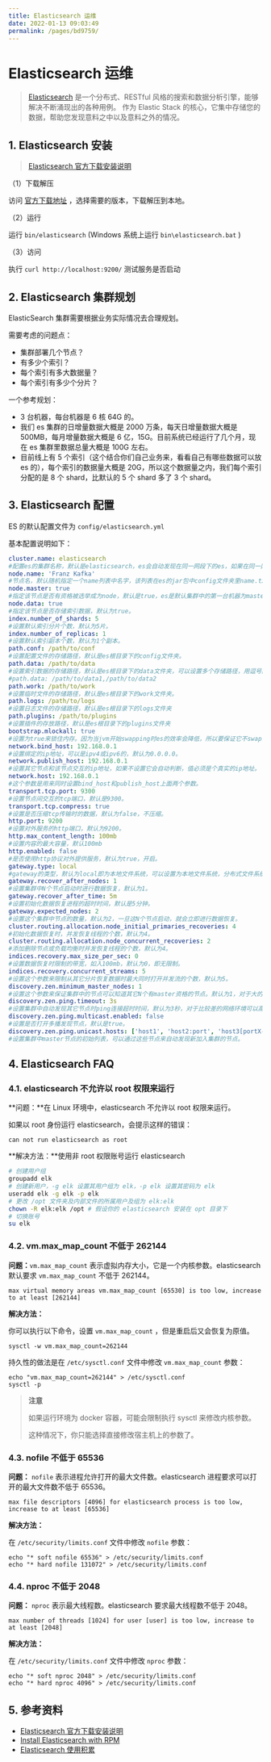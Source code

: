 ```yaml
---
title: Elasticsearch 运维
date: 2022-01-13 09:03:49
permalink: /pages/bd9759/
---
```


# Elasticsearch 运维

> [Elasticsearch](https://github.com/elastic/elasticsearch) 是一个分布式、RESTful 风格的搜索和数据分析引擎，能够解决不断涌现出的各种用例。 作为 Elastic Stack 的核心，它集中存储您的数据，帮助您发现意料之中以及意料之外的情况。

## 1. Elasticsearch 安装

> [Elasticsearch 官方下载安装说明](https://www.elastic.co/cn/downloads/elasticsearch)

（1）下载解压

访问 [官方下载地址](https://www.elastic.co/cn/downloads/elasticsearch) ，选择需要的版本，下载解压到本地。

（2）运行

运行 `bin/elasticsearch` (Windows 系统上运行 `bin\elasticsearch.bat` )

（3）访问

执行 `curl http://localhost:9200/` 测试服务是否启动

## 2. Elasticsearch 集群规划

ElasticSearch 集群需要根据业务实际情况去合理规划。

需要考虑的问题点：

- 集群部署几个节点？
- 有多少个索引？
- 每个索引有多大数据量？
- 每个索引有多少个分片？

一个参考规划：

- 3 台机器，每台机器是 6 核 64G 的。
- 我们 es 集群的日增量数据大概是 2000 万条，每天日增量数据大概是 500MB，每月增量数据大概是 6 亿，15G。目前系统已经运行了几个月，现在 es 集群里数据总量大概是 100G 左右。
- 目前线上有 5 个索引（这个结合你们自己业务来，看看自己有哪些数据可以放 es 的），每个索引的数据量大概是 20G，所以这个数据量之内，我们每个索引分配的是 8 个 shard，比默认的 5 个 shard 多了 3 个 shard。

## 3. Elasticsearch 配置

ES 的默认配置文件为 `config/elasticsearch.yml`

基本配置说明如下：

```yml
cluster.name: elasticsearch
#配置es的集群名称，默认是elasticsearch，es会自动发现在同一网段下的es，如果在同一网段下有多个集群，就可以用这个属性来区分不同的集群。
node.name: 'Franz Kafka'
#节点名，默认随机指定一个name列表中名字，该列表在es的jar包中config文件夹里name.txt文件中，其中有很多作者添加的有趣名字。
node.master: true
#指定该节点是否有资格被选举成为node，默认是true，es是默认集群中的第一台机器为master，如果这台机挂了就会重新选举master。
node.data: true
#指定该节点是否存储索引数据，默认为true。
index.number_of_shards: 5
#设置默认索引分片个数，默认为5片。
index.number_of_replicas: 1
#设置默认索引副本个数，默认为1个副本。
path.conf: /path/to/conf
#设置配置文件的存储路径，默认是es根目录下的config文件夹。
path.data: /path/to/data
#设置索引数据的存储路径，默认是es根目录下的data文件夹，可以设置多个存储路径，用逗号隔开，例：
#path.data: /path/to/data1,/path/to/data2
path.work: /path/to/work
#设置临时文件的存储路径，默认是es根目录下的work文件夹。
path.logs: /path/to/logs
#设置日志文件的存储路径，默认是es根目录下的logs文件夹
path.plugins: /path/to/plugins
#设置插件的存放路径，默认是es根目录下的plugins文件夹
bootstrap.mlockall: true
#设置为true来锁住内存。因为当jvm开始swapping时es的效率会降低，所以要保证它不swap，可以把#ES_MIN_MEM和ES_MAX_MEM两个环境变量设置成同一个值，并且保证机器有足够的内存分配给es。同时也要#允许elasticsearch的进程可以锁住内存，linux下可以通过`ulimit -l unlimited`命令。
network.bind_host: 192.168.0.1
#设置绑定的ip地址，可以是ipv4或ipv6的，默认为0.0.0.0。
network.publish_host: 192.168.0.1
#设置其它节点和该节点交互的ip地址，如果不设置它会自动判断，值必须是个真实的ip地址。
network.host: 192.168.0.1
#这个参数是用来同时设置bind_host和publish_host上面两个参数。
transport.tcp.port: 9300
#设置节点间交互的tcp端口，默认是9300。
transport.tcp.compress: true
#设置是否压缩tcp传输时的数据，默认为false，不压缩。
http.port: 9200
#设置对外服务的http端口，默认为9200。
http.max_content_length: 100mb
#设置内容的最大容量，默认100mb
http.enabled: false
#是否使用http协议对外提供服务，默认为true，开启。
gateway.type: local
#gateway的类型，默认为local即为本地文件系统，可以设置为本地文件系统，分布式文件系统，hadoop的#HDFS，和amazon的s3服务器，其它文件系统的设置方法下次再详细说。
gateway.recover_after_nodes: 1
#设置集群中N个节点启动时进行数据恢复，默认为1。
gateway.recover_after_time: 5m
#设置初始化数据恢复进程的超时时间，默认是5分钟。
gateway.expected_nodes: 2
#设置这个集群中节点的数量，默认为2，一旦这N个节点启动，就会立即进行数据恢复。
cluster.routing.allocation.node_initial_primaries_recoveries: 4
#初始化数据恢复时，并发恢复线程的个数，默认为4。
cluster.routing.allocation.node_concurrent_recoveries: 2
#添加删除节点或负载均衡时并发恢复线程的个数，默认为4。
indices.recovery.max_size_per_sec: 0
#设置数据恢复时限制的带宽，如入100mb，默认为0，即无限制。
indices.recovery.concurrent_streams: 5
#设置这个参数来限制从其它分片恢复数据时最大同时打开并发流的个数，默认为5。
discovery.zen.minimum_master_nodes: 1
#设置这个参数来保证集群中的节点可以知道其它N个有master资格的节点。默认为1，对于大的集群来说，可以设置大一点的值（2-4）
discovery.zen.ping.timeout: 3s
#设置集群中自动发现其它节点时ping连接超时时间，默认为3秒，对于比较差的网络环境可以高点的值来防止自动发现时出错。
discovery.zen.ping.multicast.enabled: false
#设置是否打开多播发现节点，默认是true。
discovery.zen.ping.unicast.hosts: ['host1', 'host2:port', 'host3[portX-portY]']
#设置集群中master节点的初始列表，可以通过这些节点来自动发现新加入集群的节点。
```

## 4. Elasticsearch FAQ

### 4.1. elasticsearch 不允许以 root 权限来运行

**问题：**在 Linux 环境中，elasticsearch 不允许以 root 权限来运行。

如果以 root 身份运行 elasticsearch，会提示这样的错误：

```
can not run elasticsearch as root
```

**解决方法：**使用非 root 权限账号运行 elasticsearch

```bash
# 创建用户组
groupadd elk
# 创建新用户，-g elk 设置其用户组为 elk，-p elk 设置其密码为 elk
useradd elk -g elk -p elk
# 更改 /opt 文件夹及内部文件的所属用户及组为 elk:elk
chown -R elk:elk /opt # 假设你的 elasticsearch 安装在 opt 目录下
# 切换账号
su elk
```

### 4.2. vm.max_map_count 不低于 262144

**问题：**`vm.max_map_count` 表示虚拟内存大小，它是一个内核参数。elasticsearch 默认要求 `vm.max_map_count` 不低于 262144。

```
max virtual memory areas vm.max_map_count [65530] is too low, increase to at least [262144]
```

**解决方法：**

你可以执行以下命令，设置 `vm.max_map_count` ，但是重启后又会恢复为原值。

```
sysctl -w vm.max_map_count=262144
```

持久性的做法是在 `/etc/sysctl.conf` 文件中修改 `vm.max_map_count` 参数：

```
echo "vm.max_map_count=262144" > /etc/sysctl.conf
sysctl -p
```

> **注意**
>
> 如果运行环境为 docker 容器，可能会限制执行 sysctl 来修改内核参数。
>
> 这种情况下，你只能选择直接修改宿主机上的参数了。

### 4.3. nofile 不低于 65536

**问题：** `nofile` 表示进程允许打开的最大文件数。elasticsearch 进程要求可以打开的最大文件数不低于 65536。

```
max file descriptors [4096] for elasticsearch process is too low, increase to at least [65536]
```

**解决方法：**

在 `/etc/security/limits.conf` 文件中修改 `nofile` 参数：

```
echo "* soft nofile 65536" > /etc/security/limits.conf
echo "* hard nofile 131072" > /etc/security/limits.conf
```

### 4.4. nproc 不低于 2048

**问题：** `nproc` 表示最大线程数。elasticsearch 要求最大线程数不低于 2048。

```
max number of threads [1024] for user [user] is too low, increase to at least [2048]
```

**解决方法：**

在 `/etc/security/limits.conf` 文件中修改 `nproc` 参数：

```
echo "* soft nproc 2048" > /etc/security/limits.conf
echo "* hard nproc 4096" > /etc/security/limits.conf
```

## 5. 参考资料

- [Elasticsearch 官方下载安装说明](https://www.elastic.co/cn/downloads/elasticsearch)
- [Install Elasticsearch with RPM](https://www.elastic.co/guide/en/elasticsearch/reference/current/rpm.html#rpm)
- [Elasticsearch 使用积累](http://siye1982.github.io/2015/09/17/es-optimize/)
